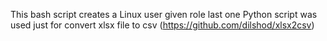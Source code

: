 This bash script creates a Linux user given role last one
Python script was used just for convert xlsx file to csv (https://github.com/dilshod/xlsx2csv)
